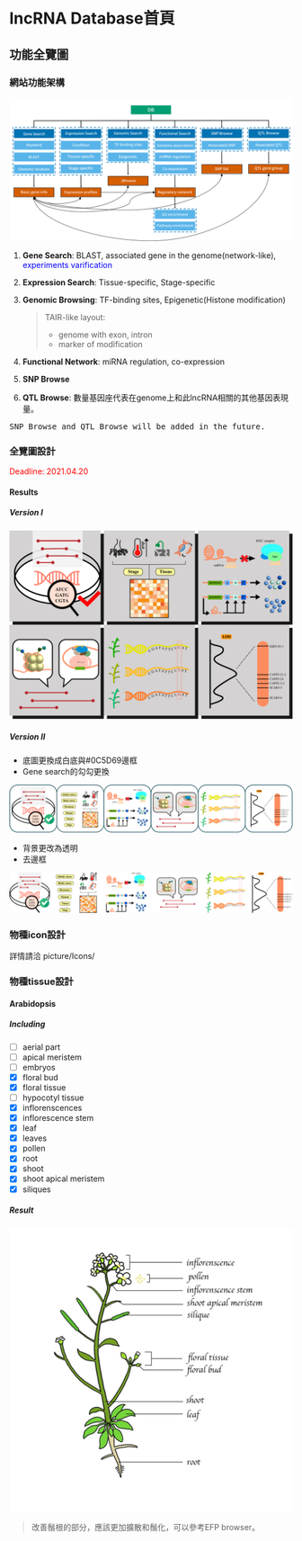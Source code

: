 # lncRNA Database首頁
## 功能全覽圖
### 網站功能架構
![](picture/DB.png)
1. **Gene Search**: BLAST, associated gene in the genome(network-like), <font color=#0000ff>experiments varification</font>
2. **Expression Search**: Tissue-specific, Stage-specific
3. **Genomic Browsing**: TF-binding sites, Epigenetic(Histone modification)
   > TAIR-like layout: 
   > - genome with exon, intron
   > - marker of modification 
4. **Functional Network**: miRNA regulation, co-expression
   
5. **SNP Browse**
6. **QTL Browse**: 數量基因座代表在genome上和此lncRNA相關的其他基因表現量。
<pre>SNP Browse and QTL Browse will be added in the future.</pre>

### 全覽圖設計

<font color=#FF0000>Deadline: 2021.04.20</font>

#### Results

##### Version I

![home_review_1](picture/Version1/home_overview.png)

##### Version II

- 底圖更換成白底與#0C5D69邊框
- Gene search的勾勾更換

![home_overview_2](picture/Version2/home_overview_2.png)

- 背景更改為透明
- 去邊框

![home_overview_2_t](picture/Version2/home_overview_2_t.png)

### 物種icon設計

詳情請洽 picture/Icons/

### 物種tissue設計
#### Arabidopsis

##### Including

- [ ] aerial part
- [ ] apical meristem
- [ ] embryos
- [x] floral bud
- [x] floral tissue
- [ ] hypocotyl tissue
- [x] inflorenscences
- [x] inflorescence stem
- [x] leaf
- [x] leaves
- [x] pollen
- [x] root
- [x] shoot
- [x] shoot apical meristem
- [x] siliques

##### Result

![Arabidopsis tissue](picture/Tissue/Arabidopsis_tissue-01.jpg)

> 改善鬚根的部分，應該更加擴散和鬚化，可以參考EFP browser。